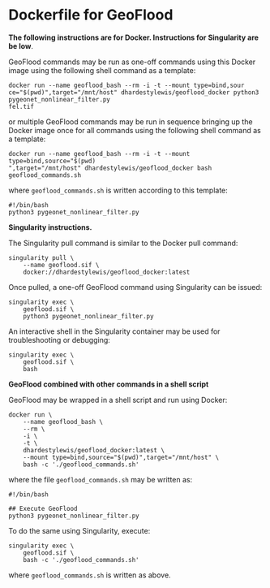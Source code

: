 # Dockerfile for GeoFlood



**The following instructions are for Docker. Instructions for Singularity are be
low**.

GeoFlood commands may be run as one-off commands using this Docker image using the
 following shell command as a template:

```
docker run --name geoflood_bash --rm -i -t --mount type=bind,sour
ce="$(pwd)",target="/mnt/host" dhardestylewis/geoflood_docker python3 pygeonet_nonlinear_filter.py
fel.tif
```

or multiple GeoFlood commands may be run in sequence bringing up the Docker image 
once for all commands using the following shell command as a template:

```
docker run --name geoflood_bash --rm -i -t --mount type=bind,source="$(pwd)
",target="/mnt/host" dhardestylewis/geoflood_docker bash geoflood_commands.sh
```

where `geoflood_commands.sh` is written according to this template:

```
#!/bin/bash
python3 pygeonet_nonlinear_filter.py
```


**Singularity instructions.**

The Singularity pull command is similar to the Docker pull command:

```
singularity pull \
    --name geoflood.sif \
    docker://dhardestylewis/geoflood_docker:latest
```

Once pulled, a one-off GeoFlood command using Singularity can be issued:

```
singularity exec \
    geoflood.sif \
    python3 pygeonet_nonlinear_filter.py
```

An interactive shell in the Singularity container may be used for troubleshooting or debugging:

```
singularity exec \
    geoflood.sif \
    bash
```


**GeoFlood combined with other commands in a shell script**

GeoFlood may be wrapped in a shell script and run using Docker:

```
docker run \
    --name geoflood_bash \
    --rm \
    -i \
    -t \
    dhardestylewis/geoflood_docker:latest \
    --mount type=bind,source="$(pwd)",target="/mnt/host" \
    bash -c './geoflood_commands.sh'
```

where the file `geoflood_commands.sh` may be written as:

```
#!/bin/bash

## Execute GeoFlood
python3 pygeonet_nonlinear_filter.py
```

To do the same using Singularity, execute:

```
singularity exec \
    geoflood.sif \
    bash -c './geoflood_commands.sh'
```    

where `geoflood_commands.sh` is written as above.



